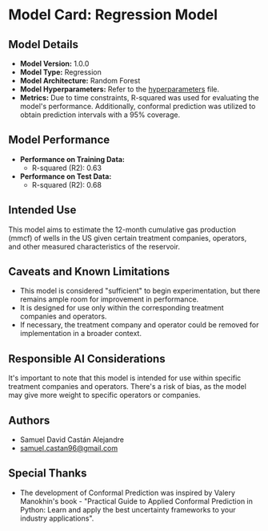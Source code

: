 # Model Card: Regression Model

## Model Details
- **Model Version:** 1.0.0
- **Model Type:** Regression
- **Model Architecture:** Random Forest
- **Model Hyperparameters:** Refer to the [hyperparameters](results/quick_modeling/hyperparameters.json) file.
- **Metrics:** Due to time constraints, R-squared was used for evaluating the model's performance. Additionally, conformal prediction was utilized to obtain prediction intervals with a 95% coverage.

## Model Performance

- **Performance on Training Data:**
  - R-squared (R2): 0.63
- **Performance on Test Data:**
  - R-squared (R2): 0.68

## Intended Use
This model aims to estimate the 12-month cumulative gas production (mmcf) of wells in the US given certain treatment companies, operators, and other measured characteristics of the reservoir.

## Caveats and Known Limitations
- This model is considered "sufficient" to begin experimentation, but there remains ample room for improvement in performance.
- It is designed for use only within the corresponding treatment companies and operators.
- If necessary, the treatment company and operator could be removed for implementation in a broader context.

## Responsible AI Considerations
It's important to note that this model is intended for use within specific treatment companies and operators. There's a risk of bias, as the model may give more weight to specific operators or companies.

## Authors
- Samuel David Castán Alejandre
- samuel.castan96@gmail.com

## Special Thanks
- The development of Conformal Prediction was inspired by Valery Manokhin's book - "Practical Guide to Applied Conformal Prediction in Python: Learn and apply the best uncertainty frameworks to your industry applications".
